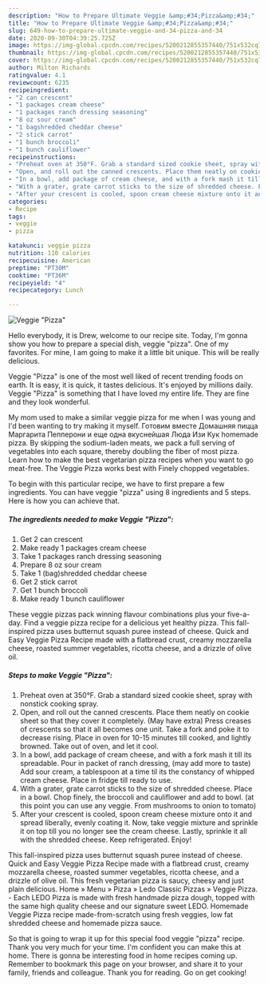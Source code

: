 ```yaml
---
description: "How to Prepare Ultimate Veggie &amp;#34;Pizza&amp;#34;"
title: "How to Prepare Ultimate Veggie &amp;#34;Pizza&amp;#34;"
slug: 649-how-to-prepare-ultimate-veggie-and-34-pizza-and-34
date: 2020-09-30T04:39:25.725Z
image: https://img-global.cpcdn.com/recipes/5200212855357440/751x532cq70/veggie-pizza-recipe-main-photo.jpg
thumbnail: https://img-global.cpcdn.com/recipes/5200212855357440/751x532cq70/veggie-pizza-recipe-main-photo.jpg
cover: https://img-global.cpcdn.com/recipes/5200212855357440/751x532cq70/veggie-pizza-recipe-main-photo.jpg
author: Milton Richards
ratingvalue: 4.1
reviewcount: 6235
recipeingredient:
- "2 can crescent"
- "1 packages cream cheese"
- "1 packages ranch dressing seasoning"
- "8 oz sour cream"
- "1 bagshredded cheddar cheese"
- "2 stick carrot"
- "1 bunch broccoli"
- "1 bunch cauliflower"
recipeinstructions:
- "Preheat oven at 350°F. Grab a standard sized cookie sheet, spray with nonstick cooking spray."
- "Open, and roll out the canned crescents. Place them neatly on cookie sheet so that they cover it completely. (May have extra) Press creases of crescents so that it all becomes one unit. Take a fork and poke it to decrease rising. Place in oven for 10-15 minutes till cooked, and lightly browned. Take out of oven, and let it cool."
- "In a bowl, add package of cream cheese, and with a fork mash it till its spreadable. Pour in packet of ranch dressing, (may add more to taste)  Add sour cream, a tablespoon at a time til its the constancy of whipped cream cheese. Place in fridge till ready to use."
- "With a grater, grate carrot sticks to the size of shredded cheese. Place in a bowl. Chop finely, the broccoli and cauliflower and add to bowl. (at this point you can use any veggie. From mushrooms to onion to tomato)"
- "After your crescent is cooled, spoon cream cheese mixture onto it and spread liberally, evenly coating it. Now, take veggie mixture and sprinkle it on top till you no longer see the cream cheese. Lastly, sprinkle it all with the shredded cheese. Keep refrigerated. Enjoy!"
categories:
- Recipe
tags:
- veggie
- pizza

katakunci: veggie pizza 
nutrition: 110 calories
recipecuisine: American
preptime: "PT30M"
cooktime: "PT36M"
recipeyield: "4"
recipecategory: Lunch

---
```



![Veggie &#34;Pizza&#34;](https://img-global.cpcdn.com/recipes/5200212855357440/751x532cq70/veggie-pizza-recipe-main-photo.jpg)

Hello everybody, it is Drew, welcome to our recipe site. Today, I'm gonna show you how to prepare a special dish, veggie &#34;pizza&#34;. One of my favorites. For mine, I am going to make it a little bit unique. This will be really delicious.

Veggie &#34;Pizza&#34; is one of the most well liked of recent trending foods on earth. It is easy, it is quick, it tastes delicious. It's enjoyed by millions daily. Veggie &#34;Pizza&#34; is something that I have loved my entire life. They are fine and they look wonderful.

My mom used to make a similar veggie pizza for me when I was young and I&#39;d been wanting to try making it myself. Готовим вместе Домашняя пицца Маргарита Пепперони и еще одна вкуснейшая Люда Изи Кук homemade pizza. By skipping the sodium-laden meats, we pack a full serving of vegetables into each square, thereby doubling the fiber of most pizza. Learn how to make the best vegetarian pizza recipes when you want to go meat-free. The Veggie Pizza works best with Finely chopped vegetables.


To begin with this particular recipe, we have to first prepare a few ingredients. You can have veggie &#34;pizza&#34; using 8 ingredients and 5 steps. Here is how you can achieve that.

<!--inarticleads1-->

##### The ingredients needed to make Veggie &#34;Pizza&#34;:

1. Get 2 can crescent
1. Make ready 1 packages cream cheese
1. Take 1 packages ranch dressing seasoning
1. Prepare 8 oz sour cream
1. Take 1 (bag)shredded cheddar cheese
1. Get 2 stick carrot
1. Get 1 bunch broccoli
1. Make ready 1 bunch cauliflower


These veggie pizzas pack winning flavour combinations plus your five-a-day. Find a veggie pizza recipe for a delicious yet healthy pizza. This fall-inspired pizza uses butternut squash puree instead of cheese. Quick and Easy Veggie Pizza Recipe made with a flatbread crust, creamy mozzarella cheese, roasted summer vegetables, ricotta cheese, and a drizzle of olive oil. 

<!--inarticleads2-->

##### Steps to make Veggie &#34;Pizza&#34;:

1. Preheat oven at 350°F. Grab a standard sized cookie sheet, spray with nonstick cooking spray.
1. Open, and roll out the canned crescents. Place them neatly on cookie sheet so that they cover it completely. (May have extra) Press creases of crescents so that it all becomes one unit. Take a fork and poke it to decrease rising. Place in oven for 10-15 minutes till cooked, and lightly browned. Take out of oven, and let it cool.
1. In a bowl, add package of cream cheese, and with a fork mash it till its spreadable. Pour in packet of ranch dressing, (may add more to taste)  Add sour cream, a tablespoon at a time til its the constancy of whipped cream cheese. Place in fridge till ready to use.
1. With a grater, grate carrot sticks to the size of shredded cheese. Place in a bowl. Chop finely, the broccoli and cauliflower and add to bowl. (at this point you can use any veggie. From mushrooms to onion to tomato)
1. After your crescent is cooled, spoon cream cheese mixture onto it and spread liberally, evenly coating it. Now, take veggie mixture and sprinkle it on top till you no longer see the cream cheese. Lastly, sprinkle it all with the shredded cheese. Keep refrigerated. Enjoy!


This fall-inspired pizza uses butternut squash puree instead of cheese. Quick and Easy Veggie Pizza Recipe made with a flatbread crust, creamy mozzarella cheese, roasted summer vegetables, ricotta cheese, and a drizzle of olive oil. This fresh vegetarian pizza is saucy, cheesy and just plain delicious. Home » Menu » Pizza » Ledo Classic Pizzas » Veggie Pizza. - Each LEDO Pizza is made with fresh handmade pizza dough, topped with the same high quality cheese and our signature sweet LEDO. Homemade Veggie Pizza recipe made-from-scratch using fresh veggies, low fat shredded cheese and homemade pizza sauce. 

So that is going to wrap it up for this special food veggie &#34;pizza&#34; recipe. Thank you very much for your time. I'm confident you can make this at home. There is gonna be interesting food in home recipes coming up. Remember to bookmark this page on your browser, and share it to your family, friends and colleague. Thank you for reading. Go on get cooking!
